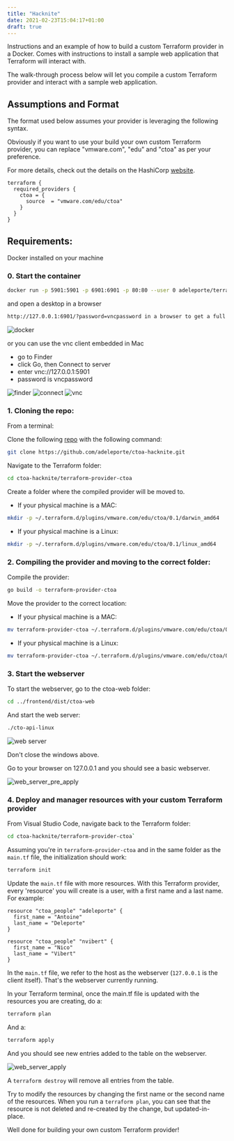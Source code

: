```yaml
---
title: "Hacknite"
date: 2021-02-23T15:04:17+01:00
draft: true
---
```



Instructions and an example of how to build a custom Terraform provider in a Docker. Comes with instructions to install a sample web application that Terraform will interact with.


The walk-through process below will let you compile a custom Terraform provider and interact with a sample web application. 

## Assumptions and Format

The format used below assumes your provider is leveraging the following syntax.

Obviously if you want to use your build your own custom Terraform provider, you can replace "vmware.com", "edu" and "ctoa" as per your preference.

For more details, check out the details on the HashiCorp [website](https://www.terraform.io/docs/language/providers/requirements.html).

```hcl
terraform {
  required_providers {
    ctoa = {
      source  = "vmware.com/edu/ctoa"
    }
  }
}
```

## Requirements:

Docker installed on your machine

### 0. Start the container ###

```bash
docker run -p 5901:5901 -p 6901:6901 -p 80:80 --user 0 adeleporte/terraform-hacknite:latest
```
and open a desktop in a browser

```bash
http://127.0.0.1:6901/?password=vncpassword in a browser to get a full desktop with all requirements set (Visual Studio, GO, Terraform, Git)
```

![docker](/docker.png)

or you can use the vnc client embedded in Mac

- go to Finder
- click Go, then Connect to server
- enter vnc://127.0.0.1:5901
- password is vncpassword

![finder](/finder.png)
![connect](/connect.png)
![vnc](/vnc.png)

### 1. Cloning the repo: ###
From a terminal:

Clone the following [repo](https://github.com/adeleporte/ctoa-hacknite.git) with the following command:  

```bash
git clone https://github.com/adeleporte/ctoa-hacknite.git
```


Navigate to the Terraform folder:  

```bash
cd ctoa-hacknite/terraform-provider-ctoa
```

Create a folder where the compiled provider will be moved to.

- If your physical machine is a MAC:
```bash
mkdir -p ~/.terraform.d/plugins/vmware.com/edu/ctoa/0.1/darwin_amd64
```

- If your physical machine is a Linux:
```bash
mkdir -p ~/.terraform.d/plugins/vmware.com/edu/ctoa/0.1/linux_amd64
```

### 2. Compiling the provider and moving to the correct folder: ###

Compile the provider:  

```bash
go build -o terraform-provider-ctoa
```

Move the provider to the correct location:  

- If your physical machine is a MAC:
```bash
mv terraform-provider-ctoa ~/.terraform.d/plugins/vmware.com/edu/ctoa/0.1/darwin_amd64/terraform-provider-ctoa
```

- If your physical machine is a Linux:
```bash
mv terraform-provider-ctoa ~/.terraform.d/plugins/vmware.com/edu/ctoa/0.1/linux_amd64/terraform-provider-ctoa
```

### 3. Start the webserver ###

To start the webserver, go to the ctoa-web folder:  

```bash
cd ../frontend/dist/ctoa-web
```

And start the web server:

```bash
./cto-api-linux
```

![web server](/web-server.png)
  
Don't close the windows above.
 
Go to your browser on 127.0.0.1 and you should see a basic webserver.

![web_server_pre_apply](/clarity-web-server-empty.png)

### 4. Deploy and manager resources with your custom Terraform provider ###

From Visual Studio Code, navigate back to the Terraform folder:  

```bash
cd ctoa-hacknite/terraform-provider-ctoa`
```

Assuming you're in `terraform-provider-ctoa` and in the same folder as the `main.tf` file, the initialization should work:  
```bash
terraform init
```

Update the `main.tf` file with more resources. With this Terraform provider, every 'resource' you will create is a user, with a first name and a last name. For example:

```hcl
resource "ctoa_people" "adeleporte" {
  first_name = "Antoine"
  last_name = "Deleporte"
}

resource "ctoa_people" "nvibert" {
  first_name = "Nico"
  last_name = "Vibert"
}
```

In the `main.tf` file, we refer to the host as the webserver (`127.0.0.1` is the client itself). That's the webserver currently running.
 
In your Terraform terminal, once the main.tf file is updated with the resources you are creating, do a:
 
```bash
terraform plan
```
 
And a:
 
```bash
terraform apply
```
   
And you should see new entries added to the table on the webserver.

![web_server_apply](/clarity-web-server-done.png)

A `terraform destroy` will remove all entries from the table.

Try to modify the resources by changing the first name or the second name of the resources. When you run a `terraform plan`, you can see that the resource is not deleted and re-created by the change, but updated-in-place.

Well done for building your own custom Terraform provider!